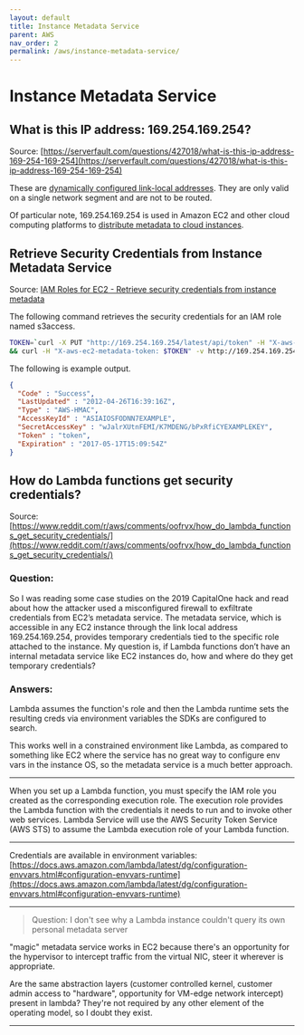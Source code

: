 ```yaml
---
layout: default
title: Instance Metadata Service
parent: AWS
nav_order: 2
permalink: /aws/instance-metadata-service/
---
```


# Instance Metadata Service

## What is this IP address: 169.254.169.254?

Source: [https://serverfault.com/questions/427018/what-is-this-ip-address-169-254-169-254](https://serverfault.com/questions/427018/what-is-this-ip-address-169-254-169-254)


These are [dynamically configured link-local addresses](https://www.rfc-editor.org/rfc/rfc3927). They are only valid on a single network segment and are not to be routed.

Of particular note, 169.254.169.254 is used in Amazon EC2 and other cloud computing platforms to [distribute metadata to cloud instances](https://docs.aws.amazon.com/AWSEC2/latest/UserGuide/ec2-instance-metadata.html).

## Retrieve Security Credentials from Instance Metadata Service

Source: [IAM Roles for EC2 - Retrieve security credentials from instance metadata](https://docs.aws.amazon.com/AWSEC2/latest/UserGuide/iam-roles-for-amazon-ec2.html#instance-metadata-security-credentials)

The following command retrieves the security credentials for an IAM role named s3access.

```bash
TOKEN=`curl -X PUT "http://169.254.169.254/latest/api/token" -H "X-aws-ec2-metadata-token-ttl-seconds: 21600"` \
&& curl -H "X-aws-ec2-metadata-token: $TOKEN" -v http://169.254.169.254/latest/meta-data/iam/security-credentials/s3access
```

The following is example output.

```JSON
{
  "Code" : "Success",
  "LastUpdated" : "2012-04-26T16:39:16Z",
  "Type" : "AWS-HMAC",
  "AccessKeyId" : "ASIAIOSFODNN7EXAMPLE",
  "SecretAccessKey" : "wJalrXUtnFEMI/K7MDENG/bPxRfiCYEXAMPLEKEY",
  "Token" : "token",
  "Expiration" : "2017-05-17T15:09:54Z"
}
```

## How do Lambda functions get security credentials?

Source: [https://www.reddit.com/r/aws/comments/oofrvx/how_do_lambda_functions_get_security_credentials/](https://www.reddit.com/r/aws/comments/oofrvx/how_do_lambda_functions_get_security_credentials/)

### Question:

So I was reading some case studies on the 2019 CapitalOne hack and read about how the attacker used a misconfigured firewall to exfiltrate credentials from EC2’s metadata service. The metadata service, which is accessible in any EC2 instance through the link local address 169.254.169.254, provides temporary credentials tied to the specific role attached to the instance. My question is, if Lambda functions don’t have an internal metadata service like EC2 instances do, how and where do they get temporary credentials?

### Answers:

Lambda assumes the function's role and then the Lambda runtime sets the resulting creds via environment variables the SDKs are configured to search.

This works well in a constrained environment like Lambda, as compared to something like EC2 where the service has no great way to configure env vars in the instance OS, so the metadata service is a much better approach.

---------------------------------------------------------------------------------------------------

When you set up a Lambda function, you must specify the IAM role you created as the corresponding execution role. The execution role provides the Lambda function with the credentials it needs to run and to invoke other web services. Lambda Service will use the AWS Security Token Service (AWS STS) to assume the Lambda execution role of your Lambda function.

---------------------------------------------------------------------------------------------------

Credentials are available in environment variables: [https://docs.aws.amazon.com/lambda/latest/dg/configuration-envvars.html#configuration-envvars-runtime](https://docs.aws.amazon.com/lambda/latest/dg/configuration-envvars.html#configuration-envvars-runtime)

---------------------------------------------------------------------------------------------------

> Question: I don't see why a Lambda instance couldn't query its own personal metadata server

"magic" metadata service works in EC2 because there's an opportunity for the hypervisor to intercept traffic from the virtual NIC, steer it wherever is appropriate.

Are the same abstraction layers (customer controlled kernel, customer admin access to "hardware", opportunity for VM-edge network intercept) present in lambda? They're not required by any other element of the operating model, so I doubt they exist.

---------------------------------------------------------------------------------------------------

